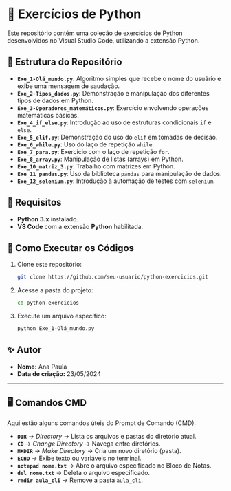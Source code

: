 # 📌 Exercícios de Python

Este repositório contém uma coleção de exercícios de Python desenvolvidos no Visual Studio Code, utilizando a extensão Python.

## 📂 Estrutura do Repositório

- **`Exe_1-Olá_mundo.py`**: Algoritmo simples que recebe o nome do usuário e exibe uma mensagem de saudação.
- **`Exe_2-Tipos_dados.py`**: Demonstração e manipulação dos diferentes tipos de dados em Python.
- **`Exe_3-Operadores_matemáticos.py`**: Exercício envolvendo operações matemáticas básicas.
- **`Exe_4_if_else.py`**: Introdução ao uso de estruturas condicionais `if` e `else`.
- **`Exe_5_elif.py`**: Demonstração do uso do `elif` em tomadas de decisão.
- **`Exe_6_while.py`**: Uso do laço de repetição `while`.
- **`Exe_7_para.py`**: Exercício com o laço de repetição `for`.
- **`Exe_8_array.py`**: Manipulação de listas (arrays) em Python.
- **`Exe_10_matriz_3.py`**: Trabalho com matrizes em Python.
- **`Exe_11_pandas.py`**: Uso da biblioteca `pandas` para manipulação de dados.
- **`Exe_12_selenium.py`**: Introdução à automação de testes com `selenium`.

## 🔧 Requisitos

- **Python 3.x** instalado.
- **VS Code** com a extensão **Python** habilitada.

## 🚀 Como Executar os Códigos

1. Clone este repositório:
   ```sh
   git clone https://github.com/seu-usuario/python-exercicios.git
   ```
2. Acesse a pasta do projeto:
   ```sh
   cd python-exercicios
   ```
3. Execute um arquivo específico:
   ```sh
   python Exe_1-Olá_mundo.py
   ```

## ✨ Autor

- **Nome:** Ana Paula  
- **Data de criação:** 23/05/2024  

---

## 🖥️ Comandos CMD

Aqui estão alguns comandos úteis do Prompt de Comando (CMD):

- **`DIR`** → *Directory* → Lista os arquivos e pastas do diretório atual.
- **`CD`** → *Change Directory* → Navega entre diretórios.
- **`MKDIR`** → *Make Directory* → Cria um novo diretório (pasta).
- **`ECHO`** → Exibe texto ou variáveis no terminal.
- **`notepad nome.txt`** → Abre o arquivo especificado no Bloco de Notas.
- **`del nome.txt`** → Deleta o arquivo especificado.
- **`rmdir aula_cli`** → Remove a pasta `aula_cli`.
